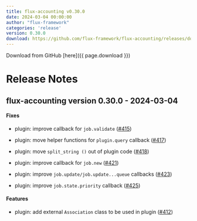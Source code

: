 ```yaml
---
title: flux-accounting v0.30.0
date: 2024-03-04 00:00:00
author: "flux-framework"
categories: 'release'
version: 0.30.0
download: https://github.com/flux-framework/flux-accounting/releases/download/v0.30.0/flux-accounting-0.30.0.tar.gz
---
```


Download from GitHub [here]({{ page.download }})

# Release Notes

flux-accounting version 0.30.0 - 2024-03-04
-------------------------------------------

#### Fixes

* plugin: improve callback for `job.validate` ([#415](https://github.com/flux-framework/flux-accounting/issues/415))

* plugin: move helper functions for `plugin.query` callback ([#417](https://github.com/flux-framework/flux-accounting/issues/417))

* plugin: move `split_string ()` out of plugin code ([#418](https://github.com/flux-framework/flux-accounting/issues/418))

* plugin: improve callback for `job.new` ([#421](https://github.com/flux-framework/flux-accounting/issues/421))

* plugin: improve `job.update/job.update...queue` callbacks ([#423](https://github.com/flux-framework/flux-accounting/issues/423))

* plugin: improve `job.state.priority` callback ([#425](https://github.com/flux-framework/flux-accounting/issues/425))

#### Features

* plugin: add external `Association` class to be used in plugin ([#412](https://github.com/flux-framework/flux-accounting/issues/412))
